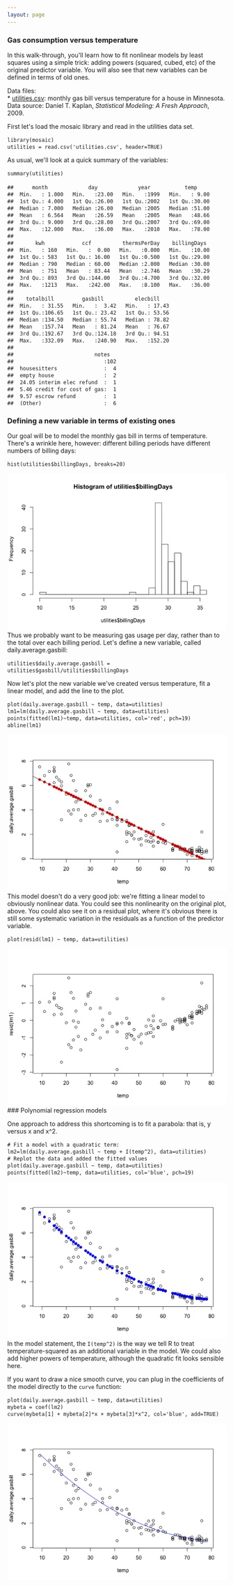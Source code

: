```yaml
---
layout: page
---
```


### Gas consumption versus temperature

In this walk-through, you'll learn how to fit nonlinear models by least
squares using a simple trick: adding powers (squared, cubed, etc) of the
original predictor variable. You will also see that new variables can be
defined in terms of old ones.

Data files:  
\* [utilities.csv](utilities.csv): monthly gas bill versus temperature
for a house in Minnesota. Data source: Daniel T. Kaplan, *Statistical
Modeling: A Fresh Approach*, 2009.

First let's load the mosaic library and read in the utilities data set.

    library(mosaic)
    utilities = read.csv('utilities.csv', header=TRUE)

As usual, we'll look at a quick summary of the variables:

    summary(utilities)

    ##      month             day             year           temp      
    ##  Min.   : 1.000   Min.   :23.00   Min.   :1999   Min.   : 9.00  
    ##  1st Qu.: 4.000   1st Qu.:26.00   1st Qu.:2002   1st Qu.:30.00  
    ##  Median : 7.000   Median :26.00   Median :2005   Median :51.00  
    ##  Mean   : 6.564   Mean   :26.59   Mean   :2005   Mean   :48.66  
    ##  3rd Qu.: 9.000   3rd Qu.:28.00   3rd Qu.:2007   3rd Qu.:69.00  
    ##  Max.   :12.000   Max.   :36.00   Max.   :2010   Max.   :78.00  
    ##                                                                 
    ##       kwh            ccf          thermsPerDay    billingDays   
    ##  Min.   : 160   Min.   :  0.00   Min.   :0.000   Min.   :10.00  
    ##  1st Qu.: 583   1st Qu.: 16.00   1st Qu.:0.500   1st Qu.:29.00  
    ##  Median : 790   Median : 60.00   Median :2.000   Median :30.00  
    ##  Mean   : 751   Mean   : 83.44   Mean   :2.746   Mean   :30.29  
    ##  3rd Qu.: 893   3rd Qu.:144.00   3rd Qu.:4.700   3rd Qu.:32.00  
    ##  Max.   :1213   Max.   :242.00   Max.   :8.100   Max.   :36.00  
    ##                                                                 
    ##    totalbill         gasbill          elecbill     
    ##  Min.   : 31.55   Min.   :  3.42   Min.   : 17.43  
    ##  1st Qu.:106.65   1st Qu.: 23.42   1st Qu.: 53.56  
    ##  Median :134.50   Median : 55.74   Median : 78.82  
    ##  Mean   :157.74   Mean   : 81.24   Mean   : 76.67  
    ##  3rd Qu.:192.67   3rd Qu.:124.18   3rd Qu.: 94.51  
    ##  Max.   :332.09   Max.   :240.90   Max.   :152.20  
    ##                                                    
    ##                          notes    
    ##                             :102  
    ##  housesitters               :  4  
    ##  empty house                :  2  
    ##  24.05 interim elec refund  :  1  
    ##  5.46 credit for cost of gas:  1  
    ##  9.57 escrow refund         :  1  
    ##  (Other)                    :  6

### Defining a new variable in terms of existing ones

Our goal will be to model the monthly gas bill in terms of temperature.
There's a wrinkle here, however: different billing periods have
different numbers of billing days:

    hist(utilities$billingDays, breaks=20)

![](utilities_files/figure-markdown_strict/unnamed-chunk-3-1.png)  
 Thus we probably want to be measuring gas usage per day, rather than to
the total over each billing period. Let's define a new variable, called
daily.average.gasbill:

    utilities$daily.average.gasbill = utilities$gasbill/utilities$billingDays

Now let's plot the new variable we've created versus temperature, fit a
linear model, and add the line to the plot.

    plot(daily.average.gasbill ~ temp, data=utilities)
    lm1=lm(daily.average.gasbill ~ temp, data=utilities)
    points(fitted(lm1)~temp, data=utilities, col='red', pch=19)
    abline(lm1)

![](utilities_files/figure-markdown_strict/unnamed-chunk-5-1.png)  
 This model doesn't do a very good job: we're fitting a linear model to
obviously nonlinear data. You could see this nonlinearity on the
original plot, above. You could also see it on a residual plot, where
it's obvious there is still some systematic variation in the residuals
as a function of the predictor variable.

    plot(resid(lm1) ~ temp, data=utilities)

![](utilities_files/figure-markdown_strict/unnamed-chunk-6-1.png)  
 \#\#\# Polynomial regression models

One approach to address this shortcoming is to fit a parabola: that is,
y versus x and x^2.

    # Fit a model with a quadratic term:
    lm2=lm(daily.average.gasbill ~ temp + I(temp^2), data=utilities)
    # Replot the data and added the fitted values
    plot(daily.average.gasbill ~ temp, data=utilities)
    points(fitted(lm2)~temp, data=utilities, col='blue', pch=19)

![](utilities_files/figure-markdown_strict/unnamed-chunk-7-1.png)  
 In the model statement, the `I(temp^2)` is the way we tell R to treat
temperature-squared as an additional variable in the model. We could
also add higher powers of temperature, although the quadratic fit looks
sensible here.

If you want to draw a nice smooth curve, you can plug in the
coefficients of the model directly to the `curve` function:

    plot(daily.average.gasbill ~ temp, data=utilities)
    mybeta = coef(lm2)
    curve(mybeta[1] + mybeta[2]*x + mybeta[3]*x^2, col='blue', add=TRUE)

![](utilities_files/figure-markdown_strict/unnamed-chunk-8-1.png)
